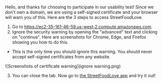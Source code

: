 Hello, and thanks for choosing to participate in our usability test! Since we don't own a domain, we are using a self-signed certificate and your browser will warn you of this. Here are the 3 steps to access StreetFoodLove.

1. Go to https://ec2-35-161-46-59.us-west-2.compute.amazonaws.com.
2. Ignore the security warning by opening the "advanced" text and clicking on "continue". Here are screenshots for Chrome, Edge, and Firefox showing you how to do this.
  - This is the only time you should ignore this warning. You should never accept self-signed certificates from any website.

![Screenshots of certificate warning](ignore warning.png)

3. You can close the tab. Now go to [the StreetFoodLove app](https://bcfoodapp.github.io/streetfoodlove/) and try it out!
